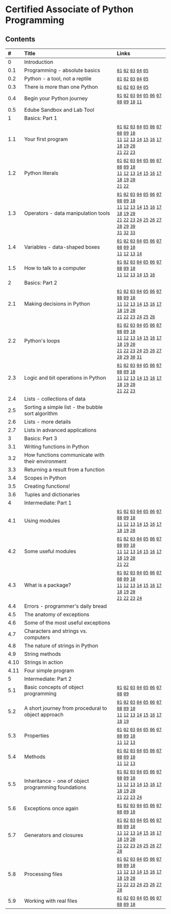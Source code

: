 # Certified Associate of Python Programming
## Contents

\#    | Title                                               | Links
:---  | :---                                                | :---
0     | Introduction                                        | 
0.1   | Programming - absolute basics                       | [`01`](0.md#011-how-does-a-computer-program-work "How does a computer program work") [`02`](0.md#012-natural-languages-vs-programming-languages "Natural languages vs. programming languages") [`03`](0.md#013-compilation-vs-interpretation "Compilation vs. interpretation") [`04`](0.md#014-compilation-vs-interpretation "Compilation vs. interpretation") [`05`](0.md#015-compilation-vs-interpretation "Compilation vs. interpretation") 
0.2   | Python - a tool, not a reptile                      | [`01`](0.md#021-what-is-python) [`02`](0.md#022-who-created-python) [`03`](0.md#023-who-created-python) [`04`](0.md#024-why-python) [`05`](0.md#025-why-not-python)
0.3   | There is more than one Python                       | [`01`](0.md#031-python-2-vs-python-3) [`02`](0.md#032-python-aka-cpython) [`03`](0.md#033-cython) [`04`](0.md#034-jython) [`05`](0.md#035-pypy-and-rpython)
0.4   | Begin your Python journey                           | [`01`](0.md#041-how-to-get-python-and-how-to-get-to-use-it) [`02`](0.md#042-how-to-get-python-and-how-to-get-to-use-it) [`03`](0.md#043-how-to-get-python-and-how-to-get-to-use-it) [`04`](0.md#044-how-to-write-and-run-your-very-first-program) [`05`](0.md#045-how-to-write-and-run-your-very-first-program) [`06`](0.md#046-how-to-write-and-run-your-very-first-program) [`07`](0.md#047-how-to-write-and-run-your-very-first-program) [`08`](0.md#048-how-to-spoil-and-fix-your-code) [`09`](0.md#049-how-to-spoil-and-fix-your-code) [`10`](0.md#0410-how-to-spoil-and-fix-your-code) [`11`](0.md#0411-how-to-spoil-and-fix-your-code)
0.5   | Edube Sandbox and Lab Tool                          |  
1     | Basics: Part 1                                      | 
1.1   | Your first program                                  | [`01`](1.md#111-your-very-first-program) [`02`](1.md#112-the-print-function) [`03`](1.md#113-the-print-function) [`04`](1.md#114-the-print-function) [`05`](1.md#115-the-print-function) [`06`](1.md#116-the-print-function) [`07`](1.md#117-the-print-function) [`08`](1.md#118-the-print-function) [`09`](1.md#119-the-print-function) [`10`](1.md#1110-the-print-function)<br/> [`11`](1.md#1111-the-print-function) [`12`](1.md#1113-the-print-function) [`13`](1.md#1114-the-print-function) [`14`](1.md#1114-the-print-function-1) [`15`](1.md#1115-the-print-function) [`16`](1.md#1116-the-print-function) [`17`](1.md#1117-the-print-function) [`18`](1.md#1118-the-print-function) [`19`](1.md#1119-the-print-function) [`20`](1.md#1120-the-print-function)<br/> [`21`](1.md#1121-the-print-function) [`22`](1.md#1122-the-print-function) [`23`](1.md#1123-the-print-function)
1.2   | Python literals                                     | [`01`](1.md#121-literals-%e2%80%93-the-data-in-itself) [`02`](1.md#122-literals-%e2%80%93-the-data-in-itself) [`03`](1.md#123-literals-%e2%80%93-integers) [`04`](1.md#124-literals-%e2%80%93-integers) [`05`](1.md#125-literals-%e2%80%93-integers) [`06`](1.md#126-literals-%e2%80%93-integers) [`07`](1.md#127-literals-%e2%80%93-integers) [`08`](1.md#128-literals-%e2%80%93-floats) [`09`](1.md#129-literals-%e2%80%93-floats) [`10`](1.md#1210-literals-%e2%80%93-floats)<br/> [`11`](1.md#1211-literals-%e2%80%93-floats) [`12`](1.md#1212-literals-%e2%80%93-floats) [`13`](1.md#1213-literals-%e2%80%93-floats) [`14`](1.md#1214-literals-%e2%80%93-floats) [`15`](1.md#1215-literals-%e2%80%93-strings) [`16`](1.md#1216-literals-%e2%80%93-strings) [`17`](1.md#1217-literals-%e2%80%93-strings) [`18`](1.md#1218-literals-%e2%80%93-strings) [`19`](1.md#1219-literals-%e2%80%93-strings) [`20`](1.md#1220-literals-%e2%80%93-strings)<br/> [`21`](1.md#1221-literals-%e2%80%93-strings) [`22`](1.md#1222-literals-%e2%80%93-boolean-values)
1.3   | Operators - data manipulation tools                 | [`01`](1.md#131-operators-%e2%80%93-data-manipulation-tools) [`02`](1.md#132-operators-%e2%80%93-data-manipulation-tools) [`03`](1.md#133-arithmetic-operators-%e2%80%93-exponentiation) [`04`](1.md#134-arithmetic-operators-%e2%80%93-exponentiation) [`05`](1.md#135-arithmetic-operators-%e2%80%93-multiplication) [`06`](1.md#136-arithmetic-operators-%e2%80%93-multiplication) [`07`](1.md#137-arithmetic-operators-%e2%80%93-division) [`08`](#138-arithmetic-operators-%e2%80%93-division "Division") [`09`](#139-arithmetic-operators-%e2%80%93-integer-division "Integer division") [`10`](#1310-arithmetic-operators-%e2%80%93-integer-division "Integer division")<br> [`11`](#1311-arithmetic-operators-%e2%80%93-integer-division "Integer division") [`12`](#1312-operators-%e2%80%93-integer-division "Integer division") [`13`](#1313-arithmetic-operators-%e2%80%93-integer-division "Integer division") [`14`](#1314-arithmetic-operators-%e2%80%93-integer-division "Integer division") [`15`](#1315-operators-%e2%80%93-remainder "Modulo") [`16`](#1316-operators-%e2%80%93-remainder "Modulo") [`17`](#1317-operators-%e2%80%93-remainder "Modulo") [`18`](#1318-operators-%e2%80%93-remainder "Modulo") [`19`](#1319-operators-%e2%80%93-how-not-to-divide "How not to divide") [`20`](#1320-operators-%e2%80%93-addition "Addition")<br> [`21`](#1321-operators-%e2%80%93-addition "Addition") [`22`](#1322-operators-%e2%80%93-subtraction "Subtraction") [`23`](#1323-operators-%e2%80%93-subtraction "Subtraction") [`24`](#1324-operators-and-their-priorities "Operators and their priorities") [`25`](#1325-operators-and-their-bindings "Operators and their bindings") [`26`](#1326-operators-and-their-bindings "Operators and their bindings") [`27`](#1327-operators-and-their-bindings "Operators and their bindings") [`28`](#1328-operators-and-their-bindings "Operators and their bindings") [`29`](#1329-list-of-priorities "List of priorities") [`30`](#1330-operators-and-their-bindings "Operators and their bindings")<br> [`31`](#1331-operators-and-bindings "Operators and their bindings") [`32`](#1332-operators-vs-parentheses "Parentheses") [`33`](#1333-operators-vs-parentheses "Parentheses")
1.4   | Variables - data-shaped boxes                       | [`01`](#141-variables-%e2%80%93-data-shaped-boxes "Variables - data-shaped boxes") [`02`](#142-variables-%e2%80%93-data-shaped-boxes "Variables - data-shaped boxes") [`03`](#143-variables-%e2%80%93-data-shaped-boxes "Variables - data-shaped boxes") [`04`](#144-variables-%e2%80%93-data-shaped-boxes "Variables - data-shaped boxes") [`05`](#145-variables-%e2%80%93-data-shaped-boxes "Variables - data-shaped boxes") [`06`](#146-variables-%e2%80%93-data-shaped-boxes "Variables - data-shaped boxes") [`07`](#147-variables-%e2%80%93-data-shaped-boxes "Variables - data-shaped boxes") [`08`](#148-variables-%e2%80%93-data-shaped-boxes "Variables - data-shaped boxes") [`09`](#149-variables-%e2%80%93-data-shaped-boxes "Variables - data-shaped boxes") [`10`](#1410-comments-on-comments "Comments") <br> [`11`](#1411-shortcut-operators "Shortcut operators") [`12`](#1412-shortcut-operators "Shortcut operators") [`13`](#1413-shortcut-operators "Shortcut  perators") [`14`](#1414-shortcut-operators "Shortcut operators")
1.5   | How to talk to a computer                           | [`01`](#151-how-to-talk-to-a-computer "How to talk to a computer?") [`02`](#152-how-to-talk-to-a-computer "How to talk to a computer?") [`03`](#153-how-to-talk-to-a-computer "How to talk to a computer?") [`04`](#154-how-to-talk-to-a-computer "How to talk to a computer?") [`05`](#155-how-to-talk-to-a-computer "How to talk to a computer?") [`06`](#156-how-to-talk-to-a-computer "How to talk to a computer?") [`07`](#157-how-to-talk-to-a-computer "How to talk to a computer?") [`08`](#158-how-to-talk-to-a-computer "How to talk to a computer?") [`09`](#159-how-to-talk-to-a-computer "How to talk to a computer?") [`10`](#1510-string-operators "String operators") <br> [`11`](#1511-string-operators "String operators") [`12`](#1512-string-operators "String operators") [`13`](#1513-string-operators "String operators") [`14`](#1514-string-operators "String operators") [`15`](#1515-string-operators "String operators") [`16`](#1516-string-operators "String operators") 
2     | Basics: Part 2                                      | 
2.1   | Making decisions in Python                          | [`01`](#211-questions-and-answers "Questions and answers") [`02`](#212-questions-and-answers "Questions and answers") [`03`](#213-equality "Equality") [`04`](#214-equality "Equality") [`05`](#215-equality "Equality") [`06`](#216-equality "Equality") [`07`](#217-equality "Equality") [`08`](#218-greater-than "Greater than") [`09`](#219-greater-than-or-equal-to "Greater than or equal to") [`10`](#2110-less-than-or-equal-to "Less than or equal to") <br> [`11`](#2111-making-use-of-the-answers "Making use of the answers") [`12`](#2112-priorities-updated "Priorities updated") [`13`](#2113-conditions-and-conditional-execution "Conditions and conditional execution") [`14`](#2114-conditions-and-conditional-execution "Conditions and conditional execution") [`15`](#2115-conditions-and-conditional-execution "Conditions and conditional execution") [`16`](#2116-conditions-and-conditional-execution "Conditions and conditional execution") [`17`](#2117-more-conditional-execution "More conditional execution") [`18`](#2118-more-conditional-execution "More conditional execution") [`19`](#2119-more-conditional-execution "More conditional execution") [`20`](#2120-more-conditional-execution "More conditional execution") <br>  [`21`](#2121-more-conditional-execution "More conditional execution") [`22`](#2122-some-simple-examples "Some simple examples") [`23`](#2123-some-simple-examples "Some simple examples") [`24`](#2124-some-simple-examples "Some simple examples") [`25`](#2125-some-simple-examples "Some simple examples") [`26`](#2126-some-simple-examples "Some simple examples") 
2.2   | Python's loops                                      | [`01`](#221-looping-your-code-with-while "Looping your code with while") [`02`](#222-looping-your-code-with-while "Looping your code with while") [`03`](#223-looping-your-code-with-while "Looping your code with while") [`04`](#224-looping-your-code-with-while "Looping your code with while") [`05`](#225-looping-your-code-with-while "Looping your code with while") [`06`](#226-looping-your-code-with-while "Looping your code with while") [`07`](#227-looping-your-code-with-while "Looping your code with while") [`08`](#228-looping-your-code-with-while "Looping your code with while") [`09`](#229-looping-your-code-with-while "Looping your code with while") [`10`](#2210-looping-your-code-with-while "Looping your code with while") <br>  [`11`](#2211-looping-your-code-with-while "Looping your code with while") [`12`](#2212-looping-your-code-with-for "Looping your code with for") [`13`](#2213-looping-your-code-with-for "Looping your code with for") [`14`](#2214-looping-your-code-with-for "Looping your code with for") [`15`](#2215-looping-your-code-with-for "Looping your code with for") [`16`](#2216-looping-your-code-with-for "Looping your code with for") [`17`](#2217-looping-your-code-with-for "Looping your code with for") [`18`](#2218-looping-your-code-with-for "Looping your code with for") [`19`](#2219-looping-your-code-with-for "Looping your code with for") [`20`](#2220-looping-your-code-with-for "Looping your code with for") <br> [`21`](#2221-looping-your-code-with-for "Looping your code with for") [`22`](#2222-the-break-and-continue-statements "The break and continue statements") [`23`](#2223-the-break-and-continue-statements "The break and continue statements") [`24`](#2224-loops-and-else "Loops and else") [`25`](#2225-loops-and-else "Loops and else") [`26`](#2226-loops-and-else "Loops and else") [`27`](#2227-loops-and-else "Loops and else") [`28`](#2228-loops-and-else "Loops and else") [`29`](#2229-loops-and-else "Loops and else") [`30`](#2230-loops-and-else "Loops and else") [`31`](#2231-loops-and-else "Loops and else") 
2.3   | Logic and bit operations in Python                  | [`01`](#231-computer-logic "Computer logic") [`02`](#232-pride-and-prejudice "Pride and Prejudice") [`03`](#233-pride-and-prejudice "Pride and Prejudice") [`04`](#234-to-be-or-not-to-be "To be or not to be") [`05`](#235-to-be-or-not-to-be "To be or not to be") [`06`](#236-some-logical-expressions "Some logical expressions") [`07`](#237-some-logical-expressions "Some logical expressions") [`08`](#238-logical-values-vs-single-bits "Logical values vs. single bits") [`09`](#239-logical-values-vs-single-bits "Logical values vs. single bits") [`10`](#2310-logical-values-vs-single-bits "Logical values vs. single bits") <br> [`11`](#2311-logical-values-vs-single-bits "Logical values vs. single bits") [`12`](#2312-logical-values-vs-single-bits "Logical values vs. single bits") [`13`](#2313-logical-values-vs-single-bits "Logical values vs. single bits") [`14`](#2314-logical-values-vs-single-bits "Logical values vs. single bits") [`15`](#2315-how-do-we-deal-with-single-bits "How do we deal with single bits") [`16`](#2316-how-do-we-deal-with-single-bits "How do we deal with single bits") [`17`](#2317-how-do-we-deal-with-single-bits "How do we deal with single bits") [`18`](#2318-how-do-we-deal-with-single-bits "How do we deal with single bits") [`19`](#2319-how-do-we-deal-with-single-bits "How do we deal with single bits") [`20`](#2320-how-do-we-deal-with-single-bits "How do we deal with single bits") <br> [`21`](#2321-how-do-we-deal-with-single-bits "How do we deal with single bits") [`22`](#2322-how-do-we-deal-with-single-bits "How do we deal with single bits") [`23`](#2323-how-do-we-deal-with-single-bits "How do we deal with single bits")
2.4   | Lists - collections of data                         | 
2.5   | Sorting a simple list - the bubble sort algorithm   | 
2.6   | Lists - more details                                | 
2.7   | Lists in advanced applications                      | 
3     | Basics: Part 3                                      | 
3.1   | Writing functions in Python                         | 
3.2   | How functions communicate with their environment    | 
3.3   | Returning a result from a function                  | 
3.4   | Scopes in Python                                    | 
3.5   | Creating functions!                                 | 
3.6   | Tuples and dictionaries                             | 
4     | Intermediate: Part 1                                | 
4.1   | Using modules                                       | [`01`](4.md#411-what-is-a-module) [`02`](4.md#412-how-to-make-use-of-a-module) [`03`](4.md#413-how-to-make-use-of-a-module) [`04`](4.md#414-importing-a-module) [`05`](4.md#415-importing-a-module) [`06`](4.md#416-importing-a-module) [`07`](4.md#417-importing-a-module) [`08`](4.md#418-importing-a-module) [`09`](4.md#419-importing-a-module) [`10`](4.md#4110-importing-a-module)<br/> [`11`](4.md#4111-importing-a-module) [`12`](4.md#4112-importing-a-module) [`13`](4.md#4113-importing-a-module) [`14`](4.md#4114-importing-a-module) [`15`](4.md#4115-importing-a-module) [`16`](4.md#4116-importing-a-module) [`17`](4.md#4117-importing-a-module) [`18`](4.md#4118-importing-a-module) [`19`](4.md#4119-importing-a-module) [`20`](4.md#4120-importing-a-module)
4.2   | Some useful modules                                 | [`01`](4.md#421-working-with-standard-modules) [`02`](4.md#422-working-with-standard-modules) [`03`](4.md#423-working-with-standard-modules) [`04`](4.md#424-some-functions-from-the-math-module) [`05`](4.md#425-some-functions-from-the-math-module) [`06`](4.md#426-some-functions-from-the-math-module) [`07`](4.md#427-some-functions-from-the-math-module) [`08`](4.md#428-some-functions-from-the-math-module) [`09`](4.md#429-is-there-real-randomness-in-computers) [`10`](4.md#4210-some-functions-from-the-random-module)<br/> [`11`](4.md#4211-some-functions-from-the-random-module) [`12`](4.md#4212-some-functions-from-the-random-module) [`13`](4.md#4213-some-functions-from-the-random-module) [`14`](4.md#4214-some-functions-from-the-random-module) [`15`](4.md#4215-how-to-know-where-you-are) [`16`](4.md#4216-some-functions-from-the-platform-module) [`17`](4.md#4217-some-functions-from-the-platform-module) [`18`](4.md#4218-some-functions-from-the-platform-module) [`19`](4.md#4219-some-functions-from-the-platform-module) [`20`](4.md#4220-some-functions-from-the-platform-module)<br/> [`21`](4.md#4221-some-functions-from-the-platform-module) [`22`](4.md#4222-some-functions-from-python-modules)
4.3   | What is a package?                                  | [`01`](4.md#431-modules-and-packages) [`02`](4.md#432-your-first-module) [`03`](4.md#433-your-first-module) [`04`](4.md#434-your-first-module) [`05`](4.md#435-your-first-module) [`06`](4.md#436-your-first-module) [`07`](4.md#437-your-first-module) [`08`](4.md#438-your-first-module) [`09`](4.md#439-your-first-module) [`10`](4.md#4310-your-first-module)<br/> [`11`](4.md#4311-your-first-module) [`12`](4.md#4312-your-first-module) [`13`](4.md#4313-your-first-module) [`14`](4.md#4314-your-first-package) [`15`](4.md#4315-your-first-package) [`16`](4.md#4316-your-first-package) [`17`](4.md#4317-your-first-package) [`18`](4.md#4318-your-first-package) [`19`](4.md#4319-your-first-package) [`20`](4.md#4320-your-first-package)<br/> [`21`](4.md#4321-your-first-package) [`22`](4.md#4322-your-first-package) [`23`](4.md#4323-your-first-package) [`24`](4.md#4324-your-first-package)
4.4   | Errors - programmer's daily bread                   |
4.5   | The anatomy of exceptions                           |
4.6   | Some of the most useful exceptions                  | 
4.7   | Characters and strings vs. computers                |
4.8   | The nature of strings in Python                     |
4.9   | String methods                                      |
4.10  | Strings in action                                   |
4.11  | Four simple program                                 |
5     | Intermediate: Part 2                                | 
5.1   | Basic concepts of object programming                | [`01`](5.md#511-basic-concepts-of-object-programming) [`02`](5.md#512-basic-concepts-of-object-programming) [`03`](5.md#513-basic-concepts-of-object-programming) [`04`](5.md#514-basic-concepts-of-object-programming) [`05`](5.md#515-the-object---what-is-it) [`06`](5.md#516-the-object---what-is-it) [`07`](5.md#517-what-does-any-object-have) [`08`](5.md#518-your-first-class) [`09`](5.md#519-your-first-class)
5.2   | A short journey from procedural to object approach  | [`01`](5.md#521-what-is-a-stack) [`02`](5.md#522-the-stack-%e2%80%93-the-procedural-approach) [`03`](5.md#523-the-stack-%e2%80%93-the-procedural-approach) [`04`](5.md#524-the-stack-%e2%80%93-the-procedural-approach) [`05`](5.md#525-the-stack-%e2%80%93-the-procedural-approach) [`06`](5.md#526-the-stack-%e2%80%93-the-procedural-approach) [`07`](5.md#527-a-stack-from-scratch) [`08`](5.md#528-a-stack-from-scratch) [`09`](5.md#529-a-stack-from-scratch) [`10`](5.md#5210-a-stack-from-scratch)<br/> [`11`](5.md#5211-a-stack-from-scratch) [`12`](5.md#5212-a-stack-from-scratch) [`13`](5.md#5213-a-stack-from-scratch) [`14`](5.md#5214-a-stack-from-scratch) [`15`](5.md#5215-a-stack-from-scratch) [`16`](5.md#5216-a-stack-from-scratch) [`17`](5.md#5217-a-stack-from-scratch) [`18`](5.md#5218-a-stack-from-scratch) [`19`](5.md#5219-a-stack-from-scratch)
5.3   | Properties                                          | [`01`](5.md#531-properties-in-detail) [`02`](5.md#532-instance-variables) [`03`](5.md#533-instance-variables) [`04`](5.md#534-properties-in-detail) [`05`](5.md#535-class-variables) [`06`](5.md#536-class-variables) [`07`](5.md#537-class-variables) [`08`](5.md#538-checking-an-attributes-existence) [`09`](5.md#539-checking-an-attributes-existence) [`10`](5.md#5310-checking-an-attributes-existence)<br/> [`11`](5.md#5311-checking-an-attributes-existence) [`12`](5.md#5312-checking-an-attributes-existence) [`13`](5.md#5313-checking-an-attributes-existence)
5.4   | Methods                                             | [`01`](5.md#541-methods-in-detail) [`02`](5.md#542-methods-in-detail) [`03`](5.md#543-methods-in-detail) [`04`](5.md#544-methods-in-detail) [`05`](5.md#545-methods-in-detail) [`06`](5.md#546-methods-in-detail) [`07`](5.md#547-methods-in-detail) [`08`](5.md#548-methods-in-detail) [`09`](5.md#549-the-inner-life-of-classes-and-objects) [`10`](5.md#5410-the-inner-life-of-classes-and-objects)<br/> [`11`](5.md#5411-the-inner-life-of-classes-and-objects) [`12`](5.md#5412-reflection-and-introspection) [`13`](5.md#5413-investigating-classes)
5.5   | Inheritance - one of object programming foundations | [`01`](5.md#551-inheritance-%e2%80%93-why-and-how) [`02`](5.md#552-inheritance-%e2%80%93-why-and-how) [`03`](5.md#553-inheritance-%e2%80%93-why-and-how) [`04`](5.md#554-inheritance-%e2%80%93-why-and-how) [`05`](5.md#555-inheritance-%e2%80%93-why-and-how) [`06`](5.md#556-inheritance-%e2%80%93-why-and-how) [`07`](5.md#557-inheritance-%e2%80%93-why-and-how) [`08`](5.md#558-inheritance-%e2%80%93-why-and-how) [`09`](5.md#559-inheritance-%e2%80%93-why-and-how) [`10`](5.md#5510-inheritance-%e2%80%93-why-and-how)<br/> [`11`](5.md#5511-how-python-finds-properties-and-methods) [`12`](5.md#5512-how-python-finds-properties-and-methods) [`13`](5.md#5513-how-python-finds-properties-and-methods) [`14`](5.md#5514-how-python-finds-properties-and-methods) [`15`](5.md#5515-how-python-finds-properties-and-methods) [`16`](5.md#5516-how-python-finds-properties-and-methods) [`17`](5.md#5517-how-python-finds-properties-and-methods) [`18`](5.md#5518-how-python-finds-properties-and-methods) [`19`](5.md#5519-how-to-build-a-hierarchy-of-classes) [`20`](5.md#5520-how-to-build-a-hierarchy-of-classes)<br/> [`21`](5.md#5521-how-to-build-a-hierarchy-of-classes) [`22`](5.md#5522-inheritance-vs-composition) [`23`](5.md#5523-single-inheritance-vs-multiple-inheritance) [`24`](5.md#5524-diamonds-and-why-you-dont-want-them) 
5.6   | Exceptions once again                               | [`01`](5.md#561-exceptions-once-again) [`02`](5.md#562-exceptions-once-again) [`03`](5.md#563-exceptions-are-classes-too) [`04`](5.md#564-exceptions-are-classes-too) [`05`](5.md#565-detailed-anatomy-of-exception) [`06`](5.md#566-how-to-create-your-own-exception) [`07`](5.md#567-how-to-create-your-own-exception) [`08`](5.md#568-how-to-create-your-own-exception) [`09`](5.md#569-how-to-use-your-own-exception) [`10`](5.md#5610-how-to-use-your-own-exception)
5.7   | Generators and closures                             | [`01`](5.md#571-generators-%e2%80%93-where-to-find-them) [`02`](5.md#572-generators-%e2%80%93-where-to-find-them) [`03`](5.md#573-generators-%e2%80%93-where-to-find-them) [`04`](5.md#574-the-yield-statement) [`05`](5.md#575-the-yield-statement) [`06`](5.md#576-the-yield-statement) [`07`](5.md#577-how-to-build-your-own-generator) [`08`](5.md#578-how-to-build-your-own-generator) [`09`](5.md#579-how-to-build-your-own-generator) [`10`](5.md#5710-how-to-build-your-own-generator)<br/> [`11`](5.md#5711-how-to-build-your-own-generator) [`12`](5.md#5712-how-to-build-your-own-generator) [`13`](5.md#5713-more-about-list-comprehensions) [`14`](5.md#5714-more-about-list-comprehensions) [`15`](5.md#5715-more-about-list-comprehensions) [`16`](5.md#5716-more-about-list-comprehensions) [`17`](5.md#5717-more-about-list-comprehensions) [`18`](5.md#5718-more-about-list-comprehensions) [`19`](5.md#5719-the-lambda-function) [`20`](5.md#5720-the-lambda-function)<br/> [`21`](5.md#5721-how-to-use-lambdas-and-what-for) [`22`](5.md#5722-how-to-use-lambdas-and-what-for) [`23`](5.md#5723-how-to-use-lambdas-and-what-for) [`24`](5.md#5724-how-to-use-lambdas-and-what-for) [`25`](5.md#5725-how-to-use-lambdas-and-what-for) [`26`](5.md#5726-a-brief-look-at-closures) [`27`](5.md#5727-a-brief-look-at-closures) [`28`](5.md#5728-a-brief-look-at-closures)
5.8   | Processing files                                    | [`01`](5.md#581-accessing-files-from-python-code) [`02`](5.md#582-file-names) [`03`](5.md#583-file-names) [`04`](5.md#584-file-names) [`05`](5.md#585-file-names) [`06`](5.md#586-file-names) [`07`](5.md#587-file-streams) [`08`](5.md#588-file-streams) [`09`](5.md#589-file-handles) [`10`](5.md#5810-file-handles)<br/> [`11`](5.md#5811-file-handles) [`12`](5.md#5812-opening-the-streams) [`13`](5.md#5813-opening-the-streams) [`14`](5.md#5814-opening-the-streams) [`15`](5.md#5815-opening-the-streams) [`16`](5.md#5816-opening-the-streams) [`17`](5.md#5817-opening-the-streams) [`18`](5.md#5818-selecting-text-and-binary-modes) [`19`](5.md#5819-opening-the-stream-for-the-first-time) [`20`](5.md#5820-pre-opened-streams)<br/> [`21`](5.md#5821-pre-opened-streams) [`22`](5.md#5822-pre-opened-streams) [`23`](5.md#5823-pre-opened-streams) [`24`](5.md#5824-closing-streams) [`25`](5.md#5825-diagnosing-stream-problems) [`26`](5.md#5826-diagnosing-stream-problems) [`27`](5.md#5827-diagnosing-stream-problems) [`28`](5.md#5828-diagnosing-stream-problems) 
5.9   | Working with real files                             | [`01`](5.md#591-dealing-with-text-files) [`02`](5.md#592-dealing-with-text-files) [`03`](5.md#593-dealing-with-text-files) [`04`](5.md#594-dealing-with-text-files) [`05`](5.md#595-dealing-with-text-files) [`06`](5.md#596-dealing-with-text-files) [`07`](5.md#597-dealing-with-text-files) [`08`](5.md#598-dealing-with-text-files) [`09`](5.md#599-what-is-bytearray) [`10`](5.md#5910-what-is-bytearray)
